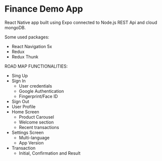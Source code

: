 # Finance Demo App

React Native app built using Expo connected to Node.js REST Api and cloud mongoDB.

Some used packages:

- React Navigation 5x
- Redux
- Redux Thunk

ROAD MAP FUNCTIONALITIES:

- Sing Up
- Sign In
  - User credentials
  - Google Authentication
  - Fingerprint/Face ID
- Sign Out
- User Profile
- Home Screen
  - Product Carousel
  - Welcome section
  - Recent transactions
- Settings Screen
  - Multi-language
  - App Version
- Transaction
  - Initial, Confirmation and Result
